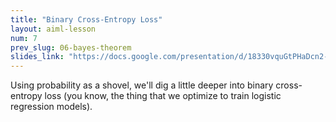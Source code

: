 ```yaml
---
title: "Binary Cross-Entropy Loss"
layout: aiml-lesson
num: 7
prev_slug: 06-bayes-theorem
slides_link: "https://docs.google.com/presentation/d/18330vquGtPHaDcn2-SnfxuO9p0SSECeufJhqgqY1vbI/"
---
```


Using probability as a shovel, we'll dig a little deeper into binary cross-entropy loss (you know, the thing that we optimize to train logistic regression models).